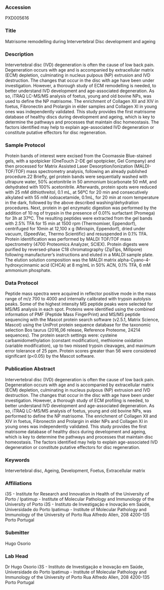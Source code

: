 ### Accession
PXD005616

### Title
Matrisome remodelling during Intervertebral Disc development and ageing

### Description
Intervertebral disc (IVD) degeneration is often the cause of low back pain. Degeneration occurs with age and is accompanied by extracellular matrix (ECM) depletion, culminating in nucleus pulpous (NP) extrusion and IVD destruction.  The changes that occur in the disc with age have been under investigation. However, a thorough study of ECM remodelling is needed, to better understand IVD development and age-associated degeneration.  As so, iTRAQ LC-MS/MS analysis of foetus, young and old bovine NPs, was used to define the NP matrisome. The enrichment of Collagen XII and XIV in foetus, Fibronectin and Prolargin in elder samples and Collagen XI in young ones was independently validated. This study provides the first matrisome database of healthy discs during development and ageing, which is key to determine the pathways and processes that maintain disc homeostasis. The factors identified may help to explain age-associated IVD degeneration or constitute putative effectors for disc regeneration.

### Sample Protocol
Protein bands of interest were excised from the Coomassie Blue-stained gels, with a spotpicker (OneTouch 2-DE gel spotpicker, Gel Company) and then processed for Matrix Assisted Laser Desorption/Ionization (MALDI-TOF/TOF) mass spectrometry analysis, following an already published procedure.22 Briefly, gel protein bands were sequentially washed with ultrapure water, 50% acetonitrile in 50 ammonium bicarbonate 50 mM, and dehydrated with 100% acetonitrile. Afterwards, protein spots were reduced with 25 mM dithiothreitol, 0.1 mL, at 56ºC for 20 min and consecutively alkylated with 55 mM iodoacetamide, 0.1mL, for 20 min at room temperature in the dark, followed by the above described washing/dehydration procedures. Next, protein in gel enzymatic digestion was performed by the addition of 10 ng of trypsin in the presence of 0.01% surfactant (Promega) for 3h at 37ºC. The resulting peptides were extracted from the gel bands with 2.5% TFA for 15 min at 1500 rpm (Thermomixer, Eppendorf), centrifuged for 10min at 12,100 x g (Minispin, Eppendorf), dried under vacuum, (SpeedVac, Thermo Scientific) and resuspended in 0.1% TFA.  Protein identification was performed by MALDI TOF/TOF mass spectrometry (4700 Proteomics Analyzer, SCIEX). Protein digests were purified by reversed-phase C18 chromatography (ZipTips, Millipore) following manufacturer’s instructions and eluted in a MALDI sample plate. The elution solution composition was the MALDI matrix alpha-Cyano-4-hydroxycinnamic acid (CHCA) at 8 mg/mL in 50% ACN, 0.1% TFA, 6 mM ammonium phosphate.

### Data Protocol
Peptide mass spectra were acquired in reflector positive mode in the mass range of m/z 700 to 4000 and internally calibrated with trypsin autolysis peaks.  Some of the highest intensity MS peptide peaks were selected for MS/MS analysis in each spot.  Proteins were identified using the combined information of PMF (Peptide Mass FingerPrint) and MS/MS peptide sequencing with the Mascot protein search software (v2.5.1, Matrix Science, Mascot) using the UniProt protein sequence database for the taxonomic selection Bos taurus (2016_06 release, Reference Proteome, 24214 sequences). The protein search settings were: cysteine carbamidomethylation (constant modification), methionine oxidation (variable modification), up to two missed trypsin cleavages, and maximum error tolerance of 25 ppm. Protein scores greater than 56 were considered significant (p<0.05) by the Mascot software.

### Publication Abstract
Intervertebral disc (IVD) degeneration is often the cause of low back pain. Degeneration occurs with age and is accompanied by extracellular matrix (ECM) depletion, culminating in nucleus pulpous (NP) extrusion and IVD destruction. The changes that occur in the disc with age have been under investigation. However, a thorough study of ECM profiling is needed, to better understand IVD development and age-associated degeneration. As so, iTRAQ LC-MS/MS analysis of foetus, young and old bovine NPs, was performed to define the NP matrisome. The enrichment of Collagen XII and XIV in foetus, Fibronectin and Prolargin in elder NPs and Collagen XI in young ones was independently validated. This study provides the first matrisome database of healthy discs during development and ageing, which is key to determine the pathways and processes that maintain disc homeostasis. The factors identified may help to explain age-associated IVD degeneration or constitute putative effectors for disc regeneration.

### Keywords
Intervertebral disc, Ageing, Development, Foetus, Extracellular matrix

### Affiliations
i3S - Institute for Research and Innovation in Health of the University of Porto / Ipatimup - Institute of Molecular Pathology and Immunology of the University of Porto
i3S - Instituto de Investigação e Inovação em Saúde, Universidade do Porto Ipatimup - Institute of Molecular Pathology and Immunology of the University of Porto Rua Alfredo Allen, 208 4200-135 Porto Portugal

### Submitter
Hugo Osorio

### Lab Head
Dr Hugo Osorio
i3S - Instituto de Investigação e Inovação em Saúde, Universidade do Porto Ipatimup - Institute of Molecular Pathology and Immunology of the University of Porto Rua Alfredo Allen, 208 4200-135 Porto Portugal


